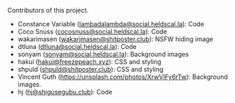 Contributors of this project.

- Constance Variable (lambadalambda@social.heldscal.la): Code
- Coco Snuss (cocosnuss@social.heldscal.la): Code
- wakarimasen (wakarimasen@shitposter.club): NSFW hiding image
- dtluna (dtluna@social.heldscal.la): Code
- sonyam (sonyam@social.heldscal.la): Background images
- hakui (hakui@freezepeach.xyz): CSS and styling
- shpuld (shpuld@shitposter.club): CSS and styling
- Vincent Guth (https://unsplash.com/photos/XrwVIFy6rTw): Background images.
- hj (hj@shigusegubu.club): Code

